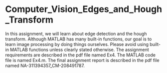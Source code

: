 # Computer_Vision_Edges_and_Hough_Transform
In this assignment, we will learn about edge detection and the hough transform. Although MATLAB
has many built-in functions, our goal is to learn image processing by doing things ourselves. Please
avoid using built-in MATLAB functions unless clearly stated otherwise.
The assignment requirements are described in the pdf file named Ex4. 
The MATLAB code file is named Ex4.m.
The final assignment report is described in the pdf file named NA-311394357_CM-208491787.
